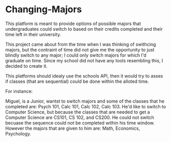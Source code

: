# Changing-Majors

This platform is meant to provide options of possible majors that undergraduates could switch to based on their credits completed and their time left in their university.

This project came about from the time when I was thinking of swithcing majors, but the contraint of time did not give me the opportunity to just blindly switch to any major; I could only switch majors for which I'd graduate on time.  Since my school did not have any tools resembling this, I decided to create it. 


This platforms should idealy use the schools API, then it would try to asses if classes (that are sequential) could be done within the alloted time. 

For instance: 

Miguel, is a Junior, wantst to switch majors and some of the classes that he completed are: Psych 101, Calc 101, Calc 102, Calc 103. 
He'd like to switch to Computer Science, but because the classes that are needed to get a Computer Science are CS101, CS 102, and CS200. He could not switch becuase the sequence could not be completed within his time window.
However the majors that are given to him are: Math, Economics, Psychology. 



